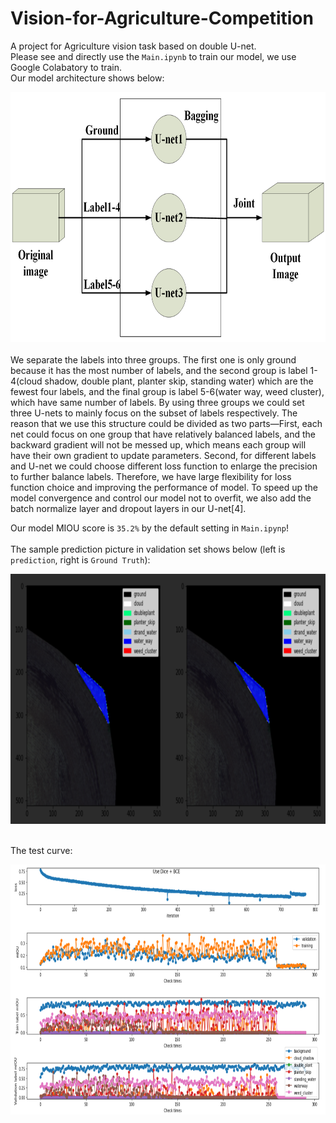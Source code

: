 # Vision-for-Agriculture-Competition
A project for Agriculture vision task based on double U-net.<br>
Please see and directly use the `Main.ipynb` to train our model, we use Google Colabatory to train. <br>
Our model architecture shows below:
<div align=center>
<img src=https://github.com/Ys-Jia/Vision-for-Agriculture-Competition/blob/main/Architecture.png height='400' width='800'>
</div> <br>
We separate the labels into three groups. The first one is only ground because it has the most number of labels, and the second group is label 1-4(cloud shadow, double plant, planter skip, standing water) which are the fewest four labels, and the final group is label 5-6(water way, weed cluster), which have same number of labels. By using three groups we could set three U-nets to mainly focus on the subset of labels respectively. The reason that we use this structure could be divided as two parts—First, each net could focus on one group that have relatively balanced labels, and the backward gradient will not be messed up, which means each group will have their own gradient to update parameters. Second, for different labels and U-net we could choose different loss function to enlarge the precision to further balance labels. Therefore, we have large flexibility for loss function choice and improving the performance of model.
To speed up the model convergence and control our model not to overfit, we also add the batch normalize layer and dropout layers in our U-net[4].<br>

Our model MIOU score is `35.2%` by the default setting in `Main.ipynp`! <br>
<br>
The sample prediction picture in validation set shows below (left is `prediction`, right is `Ground Truth`): <br>

<div align=center>
<img src=https://github.com/Ys-Jia/Vision-for-Agriculture-Competition/blob/main/Prediction_train.png height='400' width='800'>
</div> <br>

The test curve:
<div align=center>
<img src=https://github.com/Ys-Jia/Vision-for-Agriculture-Competition/blob/main/Test_curve.png height='400' width='800'>
</div> <br>
